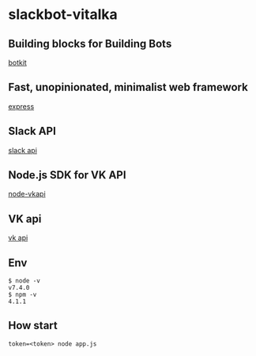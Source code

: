 # slackbot-vitalka

## Building blocks for Building Bots

[botkit](https://www.npmjs.com/package/botkit)

## Fast, unopinionated, minimalist web framework

[express](https://www.npmjs.com/package/express)

## Slack API

[slack api](https://api.slack.com/)

## Node.js SDK for VK API

[node-vkapi](https://www.npmjs.com/package/node-vkapi)

## VK api

[vk api](https://vk.com/dev/objects)

## Env

```
$ node -v
v7.4.0
$ npm -v
4.1.1
```

## How start

```
token=<token> node app.js
```
